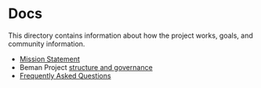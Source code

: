 <!--
SPDX-License-Identifier: Apache-2.0 WITH LLVM-exception
-->

# Docs

This directory contains information about how the project works, goals, and community information.

* [Mission Statement](missionstatement.md)
* Beman Project [structure and governance](governance.md)
* [Frequently Asked Questions](FAQ.md)
